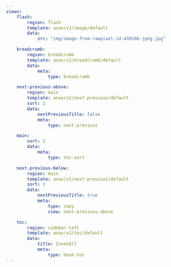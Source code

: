 ```yaml
---
views:
    flash:
        region: flash
        template: anax/v2/image/default
        data:
            src: "img/image-from-rawpixel-id-430166-jpeg.jpg"

    breadcrumb:
        region: breadcrumb
        template: anax/v2/breadcrumb/default
        data:
            meta: 
                type: breadcrumb

    next-previous-above:
        region: main
        template: anax/v2/next-previous/default
        sort: 1
        data:
            nextPreviousTitle: false
            meta: 
                type: next-previous

    main:
        sort: 2
        data:
            meta:
                type: toc-sort

    next-previous-below:
        region: main
        template: anax/v2/next-previous/default
        sort: 3
        data:
            nextPreviousTitle: true
            meta: 
                type: copy
                view: next-previous-above

    toc:
        region: sidebar-left
        template: anax/v2/toc/default
        data:
            title: Innehåll
            meta: 
                type: book-toc
---
```

